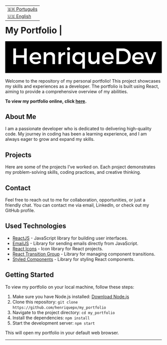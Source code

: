<table align="right">
  <tr>
    <td>
      <a href="readme-pt.md">🇧🇷 Português</a>
    </td>
  </tr>
  <tr>
    <td>
      <a href="README.md">🇺🇸 English</a>
    </td>
  </tr>
</table>

# My Portfolio | 

![Portfolio Logo](./public/henriqdevreadme.png)

Welcome to the repository of my personal portfolio! This project showcases my skills and experiences as a developer. The portfolio is built using React, aiming to provide a comprehensive overview of my abilities.

**To view my portfolio online, click [here](https://my-portfolio-henriquepx.vercel.app/).**

## About Me

I am a passionate developer who is dedicated to delivering high-quality code. My journey in coding has been a learning experience, and I am always eager to grow and expand my skills.

## Projects

Here are some of the projects I've worked on. Each project demonstrates my problem-solving skills, coding practices, and creative thinking.

## Contact

Feel free to reach out to me for collaboration, opportunities, or just a friendly chat. You can contact me via email, LinkedIn, or check out my GitHub profile.

## Used Technologies

- [ReactJS](https://reactjs.org/) - JavaScript library for building user interfaces.
- [EmailJS](https://www.npmjs.com/package/emailjs) - Library for sending emails directly from JavaScript.
- [React Icons](https://react-icons.github.io/react-icons/) - Icon library for React projects.
- [React Transition Group](http://reactcommunity.org/react-transition-group/) - Library for managing component transitions.
- [Styled Components](https://styled-components.com/) - Library for styling React components.

## Getting Started

To view my portfolio on your local machine, follow these steps:

1. Make sure you have Node.js installed: [Download Node.js](https://nodejs.org/)
2. Clone this repository: `git clone https://github.com/henriquepx/my_portfolio`
3. Navigate to the project directory: `cd my_portfolio`
4. Install the dependencies: `npm install`
5. Start the development server: `npm start`

This will open my portfolio in your default web browser.

---
